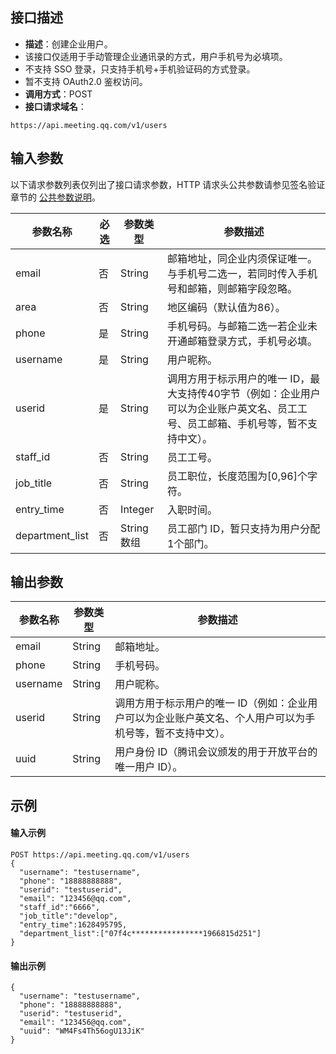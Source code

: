 ## 接口描述
- **描述**：创建企业用户。
 - 该接口仅适用于手动管理企业通讯录的方式，用户手机号为必填项。
 - 不支持 SSO 登录，只支持手机号+手机验证码的方式登录。
 - 暂不支持 OAuth2.0 鉴权访问。
- **调用方式**：POST
- **接口请求域名**：
```Plaintext
https://api.meeting.qq.com/v1/users
```




## 输入参数
以下请求参数列表仅列出了接口请求参数，HTTP 请求头公共参数请参见签名验证章节的 [公共参数说明](https://cloud.tencent.com/document/product/1095/42413#.E5.85.AC.E5.85.B1.E5.8F.82.E6.95.B0)。

| 参数名称   | 必选 | 参数类型 | 参数描述 |
| ---------- | ---- | -------- | -------- |
| email      | 否  | String   | 邮箱地址，同企业内须保证唯一。与手机号二选一，若同时传入手机号和邮箱，则邮箱字段忽略。 |
| area      | 否  | String   | 地区编码（默认值为86）。 |
| phone      | 是   | String   | 手机号码。与邮箱二选一若企业未开通邮箱登录方式，手机号必填。 |
| username   | 是   | String   | 用户昵称。 |
| userid   | 是   | String   | 	调用方用于标示用户的唯一 ID，最大支持传40字节（例如：企业用户可以为企业账户英文名、员工工号、员工邮箱、手机号等，暂不支持中文）。  |
| staff_id        | 否   | String     | 员工工号。                                                     |
| job_title       | 否   | String     | 员工职位，长度范围为[0,96]个字符。                                     |
| entry_time      | 否   | Integer    | 入职时间。                                                     |
| department_list | 否   | String 数组 | 员工部门 ID，暂只支持为用户分配1个部门。 |    

## 输出参数

| 参数名称 | 参数类型 | 参数描述                                                     |
| -------- | -------- | ------------------------------------------------------------ |
| email    | String   | 邮箱地址。                                                   |
| phone    | String   | 手机号码。                         |
| username | String   | 用户昵称。                                                   |
| userid   | String   | 调用方用于标示用户的唯一 ID（例如：企业用户可以为企业账户英文名、个人用户可以为手机号等，暂不支持中文）。 |
| uuid     | String   | 用户身份 ID（腾讯会议颁发的用于开放平台的唯一用户 ID）。       |



## 示例
#### 输入示例
```plaintext
POST https://api.meeting.qq.com/v1/users
{
  "username": "testusername",
  "phone": "18888888888",
  "userid": "testuserid",
  "email": "123456@qq.com",
  "staff_id":"6666",
  "job_title":"develop",
  "entry_time":1628495795,
  "department_list":["07f4c****************1966815d251"]
}
```

#### 输出示例
```plaintext
{
  "username": "testusername",
  "phone": "18888888888",
  "userid": "testuserid",
  "email": "123456@qq.com",
  "uuid": "WM4Fs4Th56ogU13JiK"
}

```
